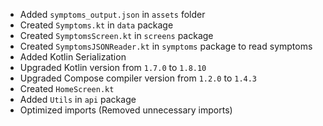 - Added `symptoms_output.json` in `assets` folder
- Created `Symptoms.kt` in `data` package
- Created `SymptomsScreen.kt` in `screens` package
- Created `SymptomsJSONReader.kt` in `symptoms` package to read symptoms
- Added Kotlin Serialization
- Upgraded Kotlin version from `1.7.0` to `1.8.10`
- Upgraded Compose compiler version from `1.2.0` to `1.4.3`
- Created `HomeScreen.kt`
- Added `Utils` in `api` package
- Optimized imports (Removed unnecessary imports)